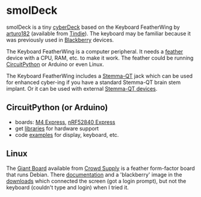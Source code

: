 # smolDeck

smolDeck is a tiny [cyberDeck](https://www.reddit.com/r/cyberDeck/) based on the Keyboard FeatherWing by [arturo182](https://github.com/arturo182) (available from [Tindie](https://www.tindie.com/products/arturo182/keyboard-featherwing-qwerty-keyboard-26-lcd/)). The keyboard may be familiar because it was previously used in [Blackberry](https://github.com/arturo182/BBQ10KBD) devices.

The Keyboard FeatherWing is a computer peripheral.  It needs a [feather](https://www.adafruit.com/feather) device with a CPU, RAM, etc. to make it work. The feather could be running [CircuitPython](https://circuitpython.org/) or Arduino or even Linux.

The Keyboard FeatherWing includes a [Stemma-QT](https://learn.adafruit.com/introducing-adafruit-stemma-qt/what-is-stemma-qt) jack which can be used for enhanced cyber-ing if you have a standard Stemma-QT brain stem implant. Or it can be used with external [Stemma-QT devices](https://www.adafruit.com/category/1005).

## CircuitPython (or Arduino)

* boards: [M4 Express](https://www.adafruit.com/product/3857), [nRF52840 Express](https://www.adafruit.com/product/4062)
* get [libraries](https://github.com/arturo182/keyboard_featherwing_sw/tree/master/circuitpython) for hardware support
* code [examples](https://www.solder.party/docs/keyboard-featherwing/examples/) for display, keyboard, etc.

## Linux

The [Giant Board](https://groboards.com/giant-board) available from [Crowd Supply](https://www.crowdsupply.com/groboards/giant-board) is a feather form-factor board that runs Debian. There [documentation](https://groboards.com/docs) and a 'blackberry' image in the [downloads](http://downloads.groboards.com) which connected the screen (got a login prompt), but not the keyboard (couldn't type and login) when I tried it. 

